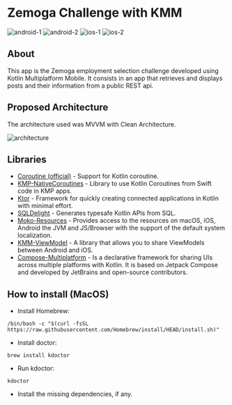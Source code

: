 # Zemoga Challenge with KMM

![android-1](/images/android-1.png)
![android-2](/images/android-2.png)
![ios-1](/images/ios-1.png)
![ios-2](/images/ios-2.png)

## About
This app is the Zemoga employment selection challenge developed using Kotlin Multiplatform Mobile. It consists in an app that retrieves and displays posts and their information from a public REST api.

## Proposed Architecture
The architecture used was MVVM with Clean Architecture.

![architecture](/images/architecture.png)

## Libraries
- [Coroutine (official)](https://github.com/Kotlin/kotlinx.coroutines) - Support for Kotlin coroutine.
- [KMP-NativeCoroutines](https://github.com/rickclephas/KMP-NativeCoroutines) - Library to use Kotlin Coroutines from Swift code in KMP apps.
- [Ktor](https://github.com/ktorio/ktor) - Framework for quickly creating connected applications in Kotlin with minimal effort.
- [SQLDelight](https://github.com/square/sqldelight) - Generates typesafe Kotlin APIs from SQL.
- [Moko-Resources](https://github.com/icerockdev/moko-resources) - Provides access to the resources on macOS, iOS, Android the JVM and JS/Browser with the support of the default system localization.
- [KMM-ViewModel](https://github.com/rickclephas/KMM-ViewModel) - A library that allows you to share ViewModels between Android and iOS.
- [Compose-Multiplatform](https://github.com/JetBrains/compose-multiplatform) - Is a declarative framework for sharing UIs across multiple platforms with Kotlin. It is based on Jetpack Compose and developed by JetBrains and open-source contributors.

## How to install (MacOS)
- Install Homebrew:
```
/bin/bash -c "$(curl -fsSL https://raw.githubusercontent.com/Homebrew/install/HEAD/install.sh)"
```
- Install doctor:
```
brew install kdoctor
```
- Run kdoctor:
```
kdoctor
```
- Install the missing dependencies, if any.